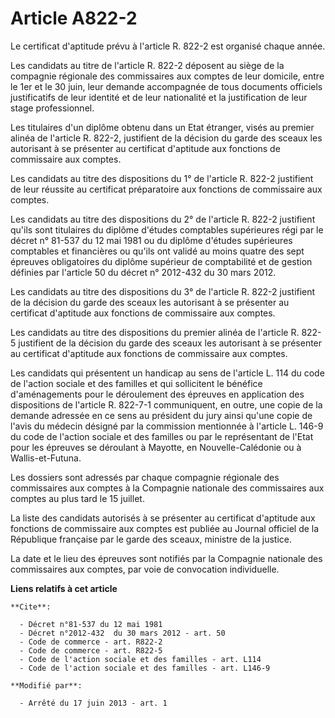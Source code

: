 # Article A822-2

Le certificat d'aptitude prévu à l'article R. 822-2 est organisé chaque année. 

Les candidats au titre de l'article R. 822-2 déposent au siège de la compagnie régionale des commissaires aux comptes de leur
domicile, entre le 1er et le 30 juin, leur demande accompagnée de tous documents officiels justificatifs de leur identité et
de leur nationalité et la justification de leur stage professionnel. 

Les titulaires d'un diplôme obtenu dans un Etat étranger, visés au premier alinéa de l'article R. 822-2, justifient de la
décision du garde des sceaux les autorisant à se présenter au certificat d'aptitude aux fonctions de commissaire aux
comptes. 

Les candidats au titre des dispositions du 1° de l'article R. 822-2 justifient de leur réussite au certificat préparatoire
aux fonctions de commissaire aux comptes. 

Les candidats au titre des dispositions du 2° de l'article R. 822-2 justifient qu'ils sont titulaires du diplôme d'études
comptables supérieures régi par le décret n° 81-537 du 12 mai 1981 ou du diplôme d'études supérieures comptables et
financières ou qu'ils ont validé au moins quatre des sept épreuves obligatoires du diplôme supérieur de comptabilité et de
gestion définies par l'article 50 du décret n° 2012-432 du 30 mars 2012. 

Les candidats au titre des dispositions du 3° de l'article R. 822-2 justifient de la décision du garde des sceaux les
autorisant à se présenter au certificat d'aptitude aux fonctions de commissaire aux comptes. 

Les candidats au titre des dispositions du premier alinéa de l'article R. 822-5 justifient de la décision du garde des sceaux
les autorisant à se présenter au certificat d'aptitude aux fonctions de commissaire aux comptes. 

Les candidats qui présentent un handicap au sens de l'article L. 114 du code de l'action sociale et des familles et qui
sollicitent le bénéfice d'aménagements pour le déroulement des épreuves en application des dispositions de l'article R.
822-7-1 communiquent, en outre, une copie de la demande adressée en ce sens au président du jury ainsi qu'une copie de l'avis
du médecin désigné par la commission mentionnée à l'article L. 146-9 du code de l'action sociale et des familles ou par le
représentant de l'Etat pour les épreuves se déroulant à Mayotte, en Nouvelle-Calédonie ou à Wallis-et-Futuna. 

Les dossiers sont adressés par chaque compagnie régionale des commissaires aux comptes à la Compagnie nationale des
commissaires aux comptes au plus tard le 15 juillet. 

La liste des candidats autorisés à se présenter au certificat d'aptitude aux fonctions de commissaire aux comptes est publiée
au Journal officiel de la République française par le garde des sceaux, ministre de la justice. 

La date et le lieu des épreuves sont notifiés par la Compagnie nationale des commissaires aux comptes, par voie de
convocation individuelle.

**Liens relatifs à cet article**

	**Cite**:

	  - Décret n°81-537 du 12 mai 1981
	  - Décret n°2012-432  du 30 mars 2012 - art. 50
	  - Code de commerce - art. R822-2
	  - Code de commerce - art. R822-5
	  - Code de l'action sociale et des familles - art. L114
	  - Code de l'action sociale et des familles - art. L146-9

	**Modifié par**:

	  - Arrêté du 17 juin 2013 - art. 1
